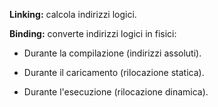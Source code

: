 **Linking:** calcola indirizzi logici.
    
**Binding:** converte indirizzi logici in fisici:

- Durante la compilazione (indirizzi assoluti).
    
- Durante il caricamento (rilocazione statica).
    
- Durante l'esecuzione (rilocazione dinamica).